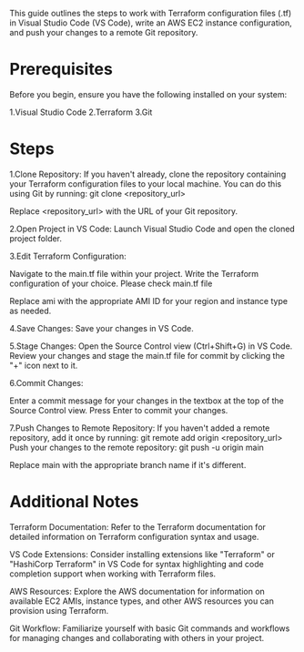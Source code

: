 This guide outlines the steps to work with Terraform configuration files (.tf) in Visual Studio Code (VS Code), write an AWS EC2 instance configuration, and push your changes to a remote Git repository.

# Prerequisites
Before you begin, ensure you have the following installed on your system:

1.Visual Studio Code
2.Terraform
3.Git
# Steps
1.Clone Repository: If you haven't already, clone the repository containing your Terraform configuration files to your local machine. You can do this using Git by running:
git clone <repository_url>

Replace <repository_url> with the URL of your Git repository.

2.Open Project in VS Code: Launch Visual Studio Code and open the cloned project folder.

3.Edit Terraform Configuration:

Navigate to the main.tf file within your project.
Write the Terraform configuration of your choice. Please check main.tf file

Replace ami with the appropriate AMI ID for your region and instance type as needed.

4.Save Changes: Save your changes in VS Code.

5.Stage Changes: Open the Source Control view (Ctrl+Shift+G) in VS Code. Review your changes and stage the main.tf file for commit by clicking the "+" icon next to it.

6.Commit Changes:

Enter a commit message for your changes in the textbox at the top of the Source Control view.
Press Enter to commit your changes.

7.Push Changes to Remote Repository:
If you haven't added a remote repository, add it once by running:
git remote add origin <repository_url>
Push your changes to the remote repository:
git push -u origin main

Replace main with the appropriate branch name if it's different.

# Additional Notes
Terraform Documentation: Refer to the Terraform documentation for detailed information on Terraform configuration syntax and usage.

VS Code Extensions: Consider installing extensions like "Terraform" or "HashiCorp Terraform" in VS Code for syntax highlighting and code completion support when working with Terraform files.

AWS Resources: Explore the AWS documentation for information on available EC2 AMIs, instance types, and other AWS resources you can provision using Terraform.

Git Workflow: Familiarize yourself with basic Git commands and workflows for managing changes and collaborating with others in your project.
